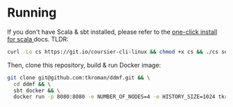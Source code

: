 # Running

If you don't have Scala & sbt installed, please refer to the [one-click install for scala
](https://www.scala-lang.org/2020/06/29/one-click-install.html) docs. TLDR:
```bash
curl -Lo cs https://git.io/coursier-cli-linux && chmod +x cs && ./cs setup
```

Then, clone this repository, build & run Docker image:

```bash
git clone git@github.com:tkroman/ddmf.git && \
  cd ddmf && \ 
  sbt docker && \
  docker run -p 8080:8080 -e NUMBER_OF_NODES=4 -e HISTORY_SIZE=1024 tkroman/ddmf
```
